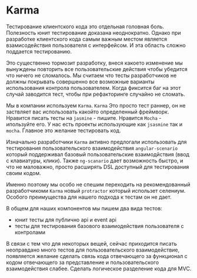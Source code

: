 # Karma

Тестирование клиентского кода это отдельная головная боль. Полезность юнит тестирование доказана неоднократно.
Однако при разработке клиентского кода самым важным местом является взамисодействия пользователя с интерфейсом. И эта область сложно поддается тестированию.

Это существенно тормозит разработку, внеся какоето изменение мы вынуждены повторить все пользовательские действия чтобы убедится что ничего не сломалось. Мы считаем что тесты разработчиков не должны покрывать совершенно все возможные варианты использования контрола пользователем. Когда фиксится баг на этот случай заводится тест, чтобы при рефакторинге случайно не сломать.

Мы в компании используем `Karma`. `Karma` Это просто тест раннер, он не заствляет вас использовать какойто определенный фреймворк. Нравится писать тесты на `jasmine` - пишите. Нравится `Mocha` - ипользуйте его. У нас есть проекты использующие как `jsasmine` так и `mocha`. Главное это желание тестировать код.

Изначально разработчики `Karma` активно предлогали использовать для тестирования пользовательского взаимодействия `angular-scenario` который поддерживал базовый пользовательские взаимодйствия (ввод с клавиатуры, клики). Также `ng-scanario` дает возможность быстро, и что не маловажно, просто расширять DSL доступный для тестирования своим кодом.

Именно поэтому мы особо не спешим переходить на рекомендованный разработчикоми `Karma` новый `protractor` который использет селениум. Особого преимущества для нашего подхода к тестам он не дает.

В общем для наших компонентов мы пишем два вида тестов:
* юнит тесты для публично api и event api
* тесты для тестирования базового взаимодействия пользователя с контролами

В связи с тем что для некоторых вещей, сейчас приходится писать неоправдано много тестов для пользовательского взаимодействие, появляется желание сделать связь кода отвечающего за функционал с кодом отвечающего за представление и пользовательского взаимодействия слабее. Cделать логическое разделение кода для MVC.


